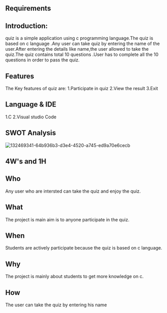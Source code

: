 ## Requirements


## Introduction:

quiz is a simple application using c programming language.The quiz is based on c language .Any user can take quiz by entering the name of the user.After entering the details like name,the user allowed to take the quiz.The quiz contains total 10 questions .User has to complete all the 10 questions in order to pass the quiz.


## Features

The Key features of quiz are: 1.Participate in quiz 2.View the result 3.Exit

## Language & IDE

1.C
2.Visual studio Code


## SWOT Analysis
![132469341-64b936b3-d3e4-4520-a745-ed9a70e6cecb](https://user-images.githubusercontent.com/94234616/142347632-5124d4c1-665b-4fe1-89e7-7a8f1eb834f7.png)



## 4W's and 1H
## Who
Any user who are intersted can take the quiz and enjoy the quiz.

## What
The project is main aim is to anyone participate in the quiz.

## When
Students are actively participate because the quiz is based on c language.

## Why
The project is mainly about students to get more knowledge on c.

## How
The user can take the quiz by entering his name




